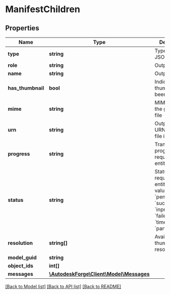# ManifestChildren

## Properties
Name | Type | Description | Notes
------------ | ------------- | ------------- | -------------
**type** | **string** | Type of this JSON object | 
**role** | **string** | Output file type | 
**name** | **string** | Output file type | [optional] 
**has_thumbnail** | **bool** | Indicates if a thumbnail has been generated | [optional] 
**mime** | **string** | MIME type of the generated file | 
**urn** | **string** | Output file URN; used as a file identifier | [optional] 
**progress** | **string** | Translation progress for requested entity | [optional] 
**status** | **string** | Status of the requested entity; possible values are: &#x60;pending&#x60;, &#x60;success&#x60;, &#x60;inprogress&#x60;, &#x60;failed&#x60;, &#x60;timeout&#x60; and &#x60;partialsuccess&#x60; | [optional] 
**resolution** | **string[]** | Available thumbnail resolution | [optional] 
**model_guid** | **string** |  | [optional] 
**object_ids** | **int[]** |  | [optional] 
**messages** | [**\AutodeskForge\Client\Model\Messages**](Messages.md) |  | [optional] 

[[Back to Model list]](../README.md#documentation-for-models) [[Back to API list]](../README.md#documentation-for-api-endpoints) [[Back to README]](../README.md)


